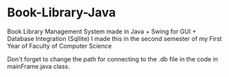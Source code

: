 # Book-Library-Java
Book Library Management System made in Java + Swing for GUI + Database Integration (Sqllite)
 I made this in the second semester of my First Year of Faculty of Computer Science

Don't forget to change the path for connecting to the .db file in the code in mainFrame.java class. 

